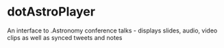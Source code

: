dotAstroPlayer
==============

An interface to .Astronomy conference talks - displays slides, audio, video clips as well as synced tweets and notes
